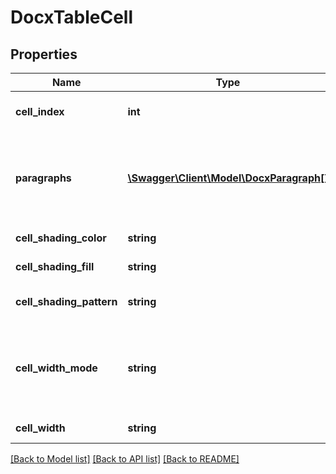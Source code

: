 # DocxTableCell

## Properties
Name | Type | Description | Notes
------------ | ------------- | ------------- | -------------
**cell_index** | **int** | The index of the cell, 0-based | [optional] 
**paragraphs** | [**\Swagger\Client\Model\DocxParagraph[]**](DocxParagraph.md) | Paragraphs inside the cell; this is where the contents of the cell are stored | [optional] 
**cell_shading_color** | **string** | Color of the cell shading | [optional] 
**cell_shading_fill** | **string** | Fill of the cell shading | [optional] 
**cell_shading_pattern** | **string** | Pattern of the cell shading | [optional] 
**cell_width_mode** | **string** | Width mode of the cell; can be auto (for automatic) or manual | [optional] 
**cell_width** | **string** | Width of the cell | [optional] 

[[Back to Model list]](../README.md#documentation-for-models) [[Back to API list]](../README.md#documentation-for-api-endpoints) [[Back to README]](../README.md)


